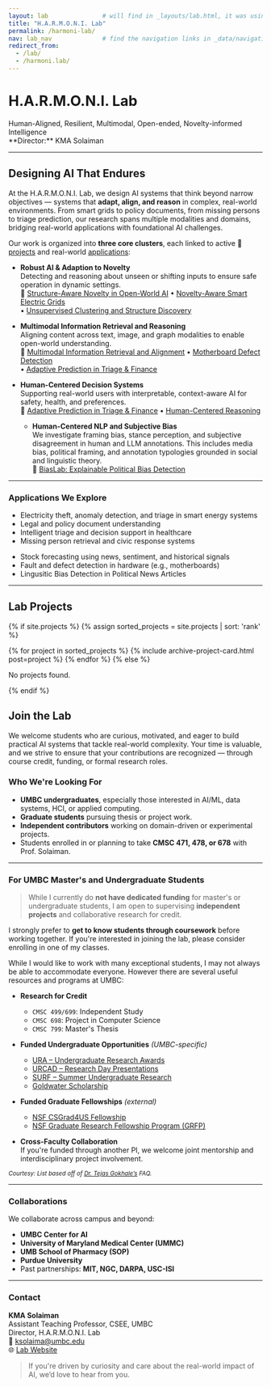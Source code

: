 ```yaml
---
layout: lab               # will find in _layouts/lab.html, it was using single.html before
title: "H.A.R.M.O.N.I. Lab"
permalink: /harmoni-lab/
nav: lab_nav              # find the navigation links in _data/navigation.yml
redirect_from:
  - /lab/
  - /harmoni.lab/
---
```


# H.A.R.M.O.N.I. Lab

<!-- ### **Human-Aligned, Resilient, Multimodal, Open-ended, Novelty-Informed Intelligence**   -->
<div class="lab-name-enum">
  <span class="h">H</span>uman-<span class="a">A</span>ligned, 
  <span class="r">R</span>esilient, 
  <span class="m">M</span>ultimodal, 
  <span class="o">O</span>pen-ended, 
  <span class="n">N</span>ovelty-informed 
  <span class="i">I</span>ntelligence
</div>  
**Director:** KMA Solaiman

---

## Designing AI That Endures

At the H.A.R.M.O.N.I. Lab, we design AI systems that think beyond narrow objectives — systems that **adapt, align, and reason** in complex, real-world environments. From smart grids to policy documents, from missing persons to triage prediction, our research spans multiple modalities and domains, bridging real-world applications with foundational AI challenges.

Our work is organized into **three core clusters**, each linked to active 📌 [projects](#lab-projects) and real-world [applications](#applications-we-explore):

- **Robust AI & Adaption to Novelty**  
  Detecting and reasoning about unseen or shifting inputs to ensure safe operation in dynamic settings.  
  📌 [Structure-Aware Novelty in Open-World AI](#structure-aware-novelty) • [Novelty-Aware Smart Electric Grids](#smart-electric-grid)  
  • [Unsupervised Clustering and Structure Discovery](#clustering-algos)

- **Multimodal Information Retrieval and Reasoning**  
  Aligning content across text, image, and graph modalities to enable open-world understanding.  
  📌 [Multimodal Information Retrieval and Alignment](#multimodal-information-retrieval) • [Motherboard Defect Detection](#motherboard-defect-detection)  
  • [Adaptive Prediction in Triage & Finance](#triage-and-stock-market)

- **Human-Centered Decision Systems**  
  Supporting real-world users with interpretable, context-aware AI for safety, health, and preferences.  
  📌 [Adaptive Prediction in Triage & Finance](#triage-and-stock-market) • [Human-Centered Reasoning](#human-centered-reasoning)
  <!-- supporting real-time decisions or interfacing with end-users  -->
  - **Human-Centered NLP and Subjective Bias**  
    We investigate framing bias, stance perception, and subjective disagreement in human and LLM annotations. This includes media bias, political framing, and annotation typologies grounded in social and linguistic theory.  
    📌 [BiasLab: Explainable Political Bias Detection](#political-bias-1)
     <!-- • [Human Attribute Recognition from Unstructured Text]() -->

---

### Applications We Explore

- Electricity theft, anomaly detection, and triage in smart energy systems  
- Legal and policy document understanding  
- Intelligent triage and decision support in healthcare  
- Missing person retrieval and civic response systems  
<!-- - Mental health content support (exploratory)   -->
- Stock forecasting using news, sentiment, and historical signals  
- Fault and defect detection in hardware (e.g., motherboards)
- Lingusitic Bias Detection in Political News Articles

---

## Lab Projects

{% if site.projects %}
  {% assign sorted_projects = site.projects | sort: 'rank' %}

  {% for project in sorted_projects %}
      {% include archive-project-card.html post=project %}
  {% endfor %}
{% else %}
  <p>No projects found.</p>
{% endif %}


<!-- COMMENT: to filter (e.g., by category or tag) -->
<!-- {% for project in site.projects %}
  {% if project.website-separation-category == "c1" %}
    {% include archive-single.html post=project %}
  {% endif %}
{% endfor %} -->


<!-- Publicaitons in a iframe -->
<!-- <iframe src="/publications/" width="100%" height="1600px" style="border:none;"></iframe> -->


## Join the Lab

We welcome students who are curious, motivated, and eager to build practical AI systems that tackle real-world complexity. Your time is valuable, and we strive to ensure that your contributions are recognized — through course credit, funding, or formal research roles.

### Who We're Looking For
- **UMBC undergraduates**, especially those interested in AI/ML, data systems, HCI, or applied computing.
- **Graduate students** pursuing thesis or project work.
- **Independent contributors** working on domain-driven or experimental projects.
- Students enrolled in or planning to take **CMSC 471, 478, or 678** with Prof. Solaiman.

---
### For UMBC Master's and Undergraduate Students

> While I currently do **not have dedicated funding** for master's or undergraduate students, I am open to supervising **independent projects** and collaborative research for credit.

I strongly prefer to **get to know students through coursework** before working together. If you're interested in joining the lab, please consider enrolling in one of my classes.  

<!-- ### Ways to Join -->

While I would like to work with many exceptional students, I may not always be able to accommodate everyone. However there are several useful resources and programs at UMBC: 

- **Research for Credit**  
  - `CMSC 499/699`: Independent Study  
  - `CMSC 698`: Project in Computer Science  
  - `CMSC 799`: Master's Thesis

- **Funded Undergraduate Opportunities** *(UMBC-specific)*  
  - [URA – Undergraduate Research Awards](https://ur.umbc.edu/ura/)  
  - [URCAD – Research Day Presentations](https://ur.umbc.edu/urcad/)  
  - [SURF – Summer Undergraduate Research](https://ur.umbc.edu/summer-research-opportunities/)  
  - [Goldwater Scholarship](https://goldwater.scholarsapply.org/)  

- **Funded Graduate Fellowships** *(external)*  
  - [NSF CSGrad4US Fellowship](https://www.nsf.gov/careers/graduate/csgrad4us.jsp)  
  - [NSF Graduate Research Fellowship Program (GRFP)](https://www.nsfgrfp.org/)

- **Cross-Faculty Collaboration**  
  If you're funded through another PI, we welcome joint mentorship and interdisciplinary project involvement.

<small>*Courtesy: List based off of [Dr. Tejas Gokhale’s](https://www.tejasgokhale.com/faq.html) FAQ.*</small>

---

### Collaborations
We collaborate across campus and beyond:
- **UMBC Center for AI**
- **University of Maryland Medical Center (UMMC)**
- **UMB School of Pharmacy (SOP)**
- **Purdue University**
- Past partnerships: **MIT, NGC, DARPA, USC-ISI**

---

### Contact

**KMA Solaiman**  
Assistant Teaching Professor, CSEE, UMBC  
Director, H.A.R.M.O.N.I. Lab  
📧 [ksolaima@umbc.edu](mailto:ksolaima@umbc.edu)  
🌐 [Lab Website](https://ksolaiman.github.io/harmoni-lab/)

> If you're driven by curiosity and care about the real-world impact of AI, we’d love to hear from you.
